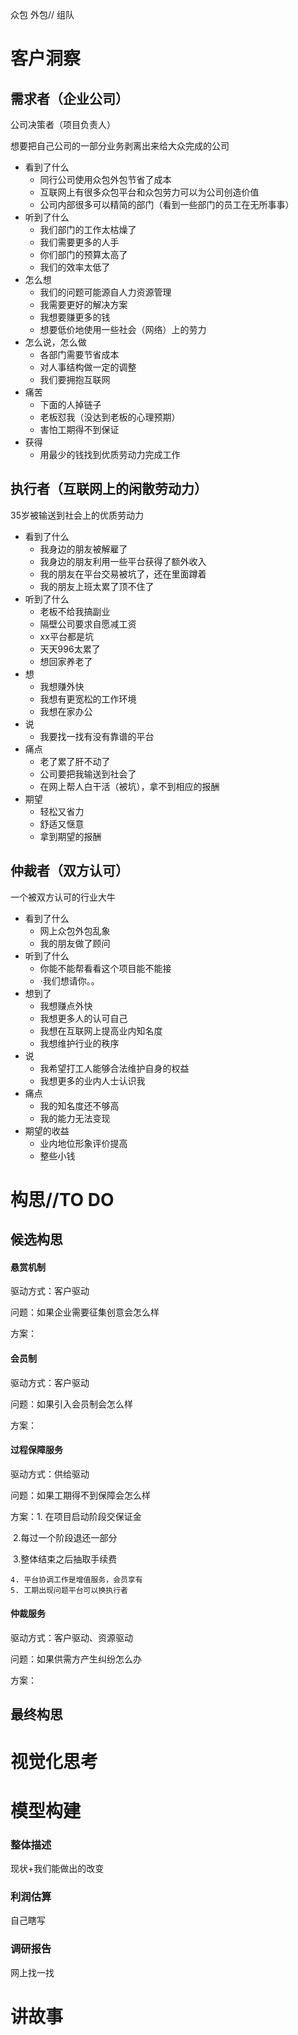众包 外包// 组队

# 客户洞察

## 需求者（企业公司）

公司决策者（项目负责人）

想要把自己公司的一部分业务剥离出来给大众完成的公司

+ 看到了什么
  + 同行公司使用众包外包节省了成本
  + 互联网上有很多众包平台和众包劳力可以为公司创造价值
  + 公司内部很多可以精简的部门（看到一些部门的员工在无所事事）
+ 听到了什么
  + 我们部门的工作太枯燥了
  + 我们需要更多的人手
  + 你们部门的预算太高了
  + 我们的效率太低了
+ 怎么想
  + 我们的问题可能源自人力资源管理
  + 我需要更好的解决方案
  + 我想要赚更多的钱
  + 想要低价地使用一些社会（网络）上的劳力
+ 怎么说，怎么做
  + 各部门需要节省成本
  + 对人事结构做一定的调整
  + 我们要拥抱互联网
+ 痛苦
  + 下面的人掉链子
  + 老板怼我（没达到老板的心理预期）
  + 害怕工期得不到保证
+ 获得
  + 用最少的钱找到优质劳动力完成工作



## 执行者（互联网上的闲散劳动力）

35岁被输送到社会上的优质劳动力

+ 看到了什么
  + 我身边的朋友被解雇了
  + 我身边的朋友利用一些平台获得了额外收入
  + 我的朋友在平台交易被坑了，还在里面蹲着
  + 我的朋友上班太累了顶不住了
+ 听到了什么
  + 老板不给我搞副业
  + 隔壁公司要求自愿减工资
  + xx平台都是坑
  + 天天996太累了
  + 想回家养老了
+ 想
  + 我想赚外快
  + 我想有更宽松的工作环境
  + 我想在家办公
+ 说
  + 我要找一找有没有靠谱的平台
+ 痛点
  + 老了累了肝不动了
  + 公司要把我输送到社会了
  + 在网上帮人白干活（被坑），拿不到相应的报酬
+ 期望
  + 轻松又省力
  + 舒适又惬意
  + 拿到期望的报酬



## 仲裁者（双方认可）

一个被双方认可的行业大牛

+ 看到了什么
  + 网上众包外包乱象
  + 我的朋友做了顾问
+ 听到了什么
  + 你能不能帮看看这个项目能不能接
  + ·我们想请你。。
+ 想到了
  + 我想赚点外快
  + 我想更多人的认可自己
  + 我想在互联网上提高业内知名度
  + 我想维护行业的秩序
+ 说
  + 我希望打工人能够合法维护自身的权益
  + 我想更多的业内人士认识我
+ 痛点
  + 我的知名度还不够高
  + 我的能力无法变现
+ 期望的收益
  + 业内地位形象评价提高
  + 整些小钱



# 构思//TO DO

## 候选构思

#### 悬赏机制

驱动方式：客户驱动

问题：如果企业需要征集创意会怎么样

方案：

#### 会员制

驱动方式：客户驱动

问题：如果引入会员制会怎么样

方案：

#### 过程保障服务

驱动方式：供给驱动

问题：如果工期得不到保障会怎么样

方案：1. 在项目启动阶段交保证金

​			2.每过一个阶段退还一部分

​		3.整体结束之后抽取手续费

	4. 平台协调工作是增值服务，会员享有
 	5. 工期出现问题平台可以换执行者

#### 仲裁服务

驱动方式：客户驱动、资源驱动

问题：如果供需方产生纠纷怎么办

方案：



## 最终构思

# 视觉化思考

# 模型构建

### 整体描述

现状+我们能做出的改变

### 利润估算

自己瞎写

### 调研报告

网上找一找

# 讲故事

